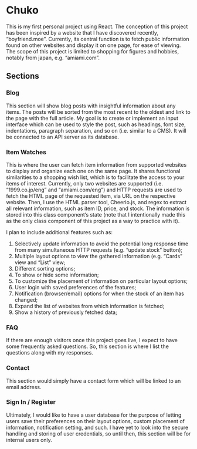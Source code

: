 <h1>Chuko</h1>

<p>This is my first personal project using React. The conception of this project has been inspired by a website that I have discovered recently, “boyfriend.moe”. Currently, its central function is to fetch public information found on other websites and display it on one page, for ease of viewing. The scope of this project is limited to shopping for figures and hobbies, notably from japan, e.g. “amiami.com”.</p>

<h2>Sections</h2>

<h3>Blog</h3>
<p>This section will show blog posts with insightful information about any items. The posts will be sorted from the most recent to the oldest and link to the page with the full article. My goal is to create or implement an input interface which can be used to style the post, such as headings, font size, indentations, paragraph separation, and so on (i.e. similar to a CMS). It will be connected to an API server as its database.</p>

<h3>Item Watches</h3>
<p>This is where the user can fetch item information from supported websites to display and organize each one on the same page. It shares functional similarities to a shopping wish list, which is to facilitate the access to your items of interest. Currently, only two websites are supported (i.e. “1999.co.jp/eng” and “amiami.com/eng”) and HTTP requests are used to fetch the HTML page of the requested item, via URL on the respective website. Then, I use the HTML parser tool, Cheerio.js, and regex to extract all relevant information, such as item ID, price, and stock. The information is stored into this class component’s state (note that I intentionally made this as the only class component of this project as a way to practice with it).</p>
<p>I plan to include additional features such as:</p>
<ol>
  <li>Selectively update information to avoid the potential long response time from many simultaneous HTTP requests (e.g. “update stock” button);</li>
  <li>Multiple layout options to view the gathered information (e.g. “Cards” view and “List” view;</li>
  <li>Different sorting options;</li>
  <li>To show or hide some information;</li>
  <li>To customize the placement of information on particular layout options;</li>
  <li>User login with saved preferences of the features;</li>
  <li>Notification (browser/email) options for when the stock of an item has changed;</li>
  <li>Expand the list of websites from which information is fetched;</li>
  <li>Show a history of previously fetched data;</li>
</ol>

<h3>FAQ</h3>
<p>If there are enough visitors once this project goes live, I expect to have some frequently asked questions. So, this section is where I list the questions along with my responses.</p>

<h3>Contact</h3>
</p>This section would simply have a contact form which will be linked to an email address.</p>

<h3>Sign In / Register</h3>
<p>Ultimately, I would like to have a user database for the purpose of letting users save their preferences on their layout options, custom placement of information, notification setting, and such. I have yet to look into the secure handling and storing of user credentials, so until then, this section will be for internal users only.</p>
